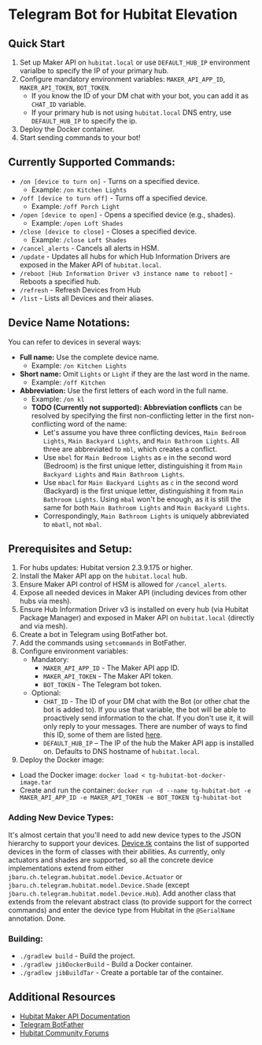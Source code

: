 # Telegram Bot for Hubitat Elevation

## Quick Start
1. Set up Maker API on `hubitat.local` or use `DEFAULT_HUB_IP` environment varialbe to specify the IP of your primary hub.
2. Configure mandatory environment variables: `MAKER_API_APP_ID`, `MAKER_API_TOKEN`, `BOT_TOKEN`.
   * If you know the ID of your DM chat with your bot, you can add it as `CHAT_ID` variable.
   * If your primary hub is not using `hubitat.local` DNS entry, use `DEFAULT_HUB_IP` to specify the ip.
3. Deploy the Docker container.
4. Start sending commands to your bot!

## Currently Supported Commands:
* `/on [device to turn on]` - Turns on a specified device.
  - Example: `/on Kitchen Lights`
* `/off [device to turn off]` - Turns off a specified device.
  - Example: `/off Porch Light`
* `/open [device to open]` - Opens a specified device (e.g., shades).
  - Example: `/open Loft Shades`
* `/close [device to close]` - Closes a specified device.
  - Example: `/close Loft Shades`
* `/cancel_alerts` - Cancels all alerts in HSM.
* `/update` - Updates all hubs for which Hub Information Drivers are exposed in the Maker API of `hubitat.local`.
* `/reboot [Hub Information Driver v3 instance name to reboot]` - Reboots a specified hub.
* `/refresh` - Refresh Devices from Hub
* `/list` - Lists all Devices and their aliases.

## Device Name Notations:
You can refer to devices in several ways:
* **Full name:** Use the complete device name.
  - Example: `/on Kitchen Lights`
* **Short name:** Omit `Lights` or `Light` if they are the last word in the name.
  - Example: `/off Kitchen`
* **Abbreviation:** Use the first letters of each word in the full name.
  - Example: `/on kl`
  - **TODO (Currently not supported): Abbreviation conflicts** can be resolved by specifying the first non-conflicting letter in the first non-conflicting word of the name:
    * Let's assume you have three conflicting devices, `Main Bedroom Lights`, `Main Backyard Lights`, and `Main Bathroom Lights`. All three are abbreviated to `mbl`, which creates a conflict.
    * Use `mbel` for `Main Bedroom Lights` as `e` in the second word (Bedroom) is the first unique letter, distinguishing it from `Main Backyard Lights` and `Main Bathroom Lights`.
    * Use `mbacl` for `Main Backyard Lights` as `c` in the second word (Backyard) is the first unique letter, distinguishing it from `Main Bathroom Lights`. Using `mbal` won't be enough, as it is still the same for both `Main Bathroom Lights` and `Main Backyard Lights`.
    * Correspondingly, `Main Bathroom Lights` is uniquely abbreviated to `mbatl`, not `mbal`.


## Prerequisites and Setup:
1. For hubs updates: Hubitat version 2.3.9.175 or higher.
2. Install the Maker API app on the `hubitat.local` hub.
3. Ensure Maker API control of HSM is allowed for `/cancel_alerts`.
4. Expose all needed devices in Maker API (including devices from other hubs via mesh).
5. Ensure Hub Information Driver v3 is installed on every hub (via Hubitat Package Manager) and exposed in Maker API on `hubitat.local` (directly and via mesh).
6. Create a bot in Telegram using BotFather bot.
7. Add the commands using `setcommands` in BotFather.
8. Configure environment variables:
   * Mandatory:
     * `MAKER_API_APP_ID` - The Maker API app ID.
     * `MAKER_API_TOKEN` - The Maker API token.
     * `BOT_TOKEN` - The Telegram bot token.
   * Optional:
     * `CHAT_ID` - The ID of your DM chat with the Bot (or other chat the bot is added to).
     If you use that variable, the bot will be able to proactively send information to the chat. If you don't use it, it will only reply to your messages.
     There are number of ways to find this ID, some of them are listed [here](https://stackoverflow.com/questions/32423837/telegram-bot-how-to-get-a-group-chat-id).
     * `DEFAULT_HUB_IP` – The IP of the hub the Maker API app is installed on. Defaults to DNS hostname of `hubitat.local`. 
9. Deploy the Docker image:
  - Load the Docker image: `docker load < tg-hubitat-bot-docker-image.tar`
  - Create and run the container: `docker run -d --name tg-hubitat-bot -e MAKER_API_APP_ID -e MAKER_API_TOKEN -e BOT_TOKEN tg-hubitat-bot`

### Adding New Device Types:
It's almost certain that you'll need to add new device types to the JSON hierarchy to support your devices.
[Device.tk](https://github.com/jbaruch/tg-hubitat-bot/blob/main/src/main/kotlin/model/Device.kt) contains the list of supported devices in the form of classes with their abilities.
As currently, only actuators and shades are supported, so all the concrete device implementations extend from either `jbaru.ch.telegram.hubitat.model.Device.Actuator` or `jbaru.ch.telegram.hubitat.model.Device.Shade` (except `jbaru.ch.telegram.hubitat.model.Device.Hub`).
Add another class that extends from the relevant abstract class (to provide support for the correct commands) and enter the device type from Hubitat in the `@SerialName` annotation. Done.

### Building:
* `./gradlew build` - Build the project.
* `./gradlew jibDockerBuild` - Build a Docker container.
* `./gradlew jibBuildTar` - Create a portable tar of the container.

## Additional Resources
* [Hubitat Maker API Documentation](https://docs.hubitat.com/index.php?title=Maker_API)
* [Telegram BotFather](https://core.telegram.org/bots#botfather)
* [Hubitat Community Forums](https://community.hubitat.com/)

